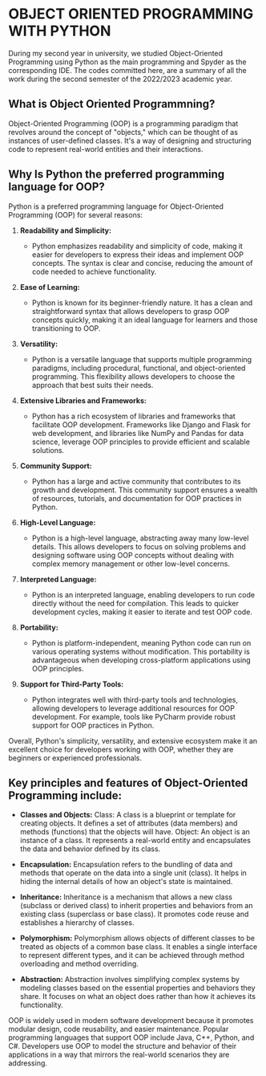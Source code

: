 # OBJECT ORIENTED PROGRAMMING WITH PYTHON
During my second year in university, we studied Object-Oriented Programming using Python as the main programming and Spyder as the corresponding IDE. The codes committed here, are a summary of all the work during the second semester of the 2022/2023 academic year.

## What is Object Oriented Programmning?
Object-Oriented Programming (OOP) is a programming paradigm that revolves around the concept of "objects," which can be thought of as instances of user-defined classes. It's a way of designing and structuring code to represent real-world entities and their interactions. 

## Why Is Python the preferred programming language for OOP?
Python is a preferred programming language for Object-Oriented Programming (OOP) for several reasons:

1. **Readability and Simplicity:**
   - Python emphasizes readability and simplicity of code, making it easier for developers to express their ideas and implement OOP concepts. The syntax is clear and concise, reducing the amount of code needed to achieve functionality.

2. **Ease of Learning:**
   - Python is known for its beginner-friendly nature. It has a clean and straightforward syntax that allows developers to grasp OOP concepts quickly, making it an ideal language for learners and those transitioning to OOP.

3. **Versatility:**
   - Python is a versatile language that supports multiple programming paradigms, including procedural, functional, and object-oriented programming. This flexibility allows developers to choose the approach that best suits their needs.

4. **Extensive Libraries and Frameworks:**
   - Python has a rich ecosystem of libraries and frameworks that facilitate OOP development. Frameworks like Django and Flask for web development, and libraries like NumPy and Pandas for data science, leverage OOP principles to provide efficient and scalable solutions.

5. **Community Support:**
   - Python has a large and active community that contributes to its growth and development. This community support ensures a wealth of resources, tutorials, and documentation for OOP practices in Python.

6. **High-Level Language:**
   - Python is a high-level language, abstracting away many low-level details. This allows developers to focus on solving problems and designing software using OOP concepts without dealing with complex memory management or other low-level concerns.

7. **Interpreted Language:**
   - Python is an interpreted language, enabling developers to run code directly without the need for compilation. This leads to quicker development cycles, making it easier to iterate and test OOP code.

8. **Portability:**
   - Python is platform-independent, meaning Python code can run on various operating systems without modification. This portability is advantageous when developing cross-platform applications using OOP principles.

9. **Support for Third-Party Tools:**
   - Python integrates well with third-party tools and technologies, allowing developers to leverage additional resources for OOP development. For example, tools like PyCharm provide robust support for OOP practices in Python.

Overall, Python's simplicity, versatility, and extensive ecosystem make it an excellent choice for developers working with OOP, whether they are beginners or experienced professionals.

## Key principles and features of Object-Oriented Programming include:

- **Classes and Objects:**
Class: A class is a blueprint or template for creating objects. It defines a set of attributes (data members) and methods (functions) that the objects will have.
Object: An object is an instance of a class. It represents a real-world entity and encapsulates the data and behavior defined by its class.

- **Encapsulation:**
Encapsulation refers to the bundling of data and methods that operate on the data into a single unit (class). It helps in hiding the internal details of how an object's state is maintained.

- **Inheritance:**
Inheritance is a mechanism that allows a new class (subclass or derived class) to inherit properties and behaviors from an existing class (superclass or base class). It promotes code reuse and establishes a hierarchy of classes.

- **Polymorphism:**
Polymorphism allows objects of different classes to be treated as objects of a common base class. It enables a single interface to represent different types, and it can be achieved through method overloading and method overriding.

- **Abstraction:**
Abstraction involves simplifying complex systems by modeling classes based on the essential properties and behaviors they share. It focuses on what an object does rather than how it achieves its functionality.

OOP is widely used in modern software development because it promotes modular design, code reusability, and easier maintenance. Popular programming languages that support OOP include Java, C++, Python, and C#. Developers use OOP to model the structure and behavior of their applications in a way that mirrors the real-world scenarios they are addressing.
